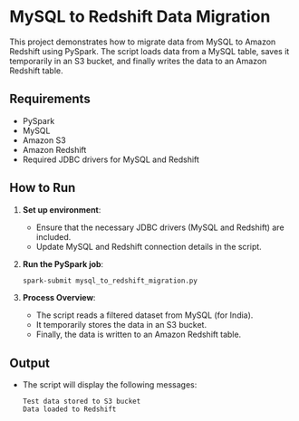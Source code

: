 # MySQL to Redshift Data Migration

This project demonstrates how to migrate data from MySQL to Amazon Redshift using PySpark. The script loads data from a MySQL table, saves it temporarily in an S3 bucket, and finally writes the data to an Amazon Redshift table.

## Requirements

- PySpark
- MySQL
- Amazon S3
- Amazon Redshift
- Required JDBC drivers for MySQL and Redshift

## How to Run

1. **Set up environment**:
    - Ensure that the necessary JDBC drivers (MySQL and Redshift) are included.
    - Update MySQL and Redshift connection details in the script.

2. **Run the PySpark job**:
    ```bash
    spark-submit mysql_to_redshift_migration.py
    ```

3. **Process Overview**:
    - The script reads a filtered dataset from MySQL (for India).
    - It temporarily stores the data in an S3 bucket.
    - Finally, the data is written to an Amazon Redshift table.

## Output

- The script will display the following messages:
    ```
    Test data stored to S3 bucket
    Data loaded to Redshift
    ```